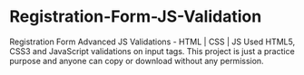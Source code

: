 # Registration-Form-JS-Validation
Registration Form Advanced JS Validations - HTML | CSS | JS
Used HTML5, CSS3 and JavaScript validations on input tags. This project is just a practice purpose and anyone can copy or download without any permission.
